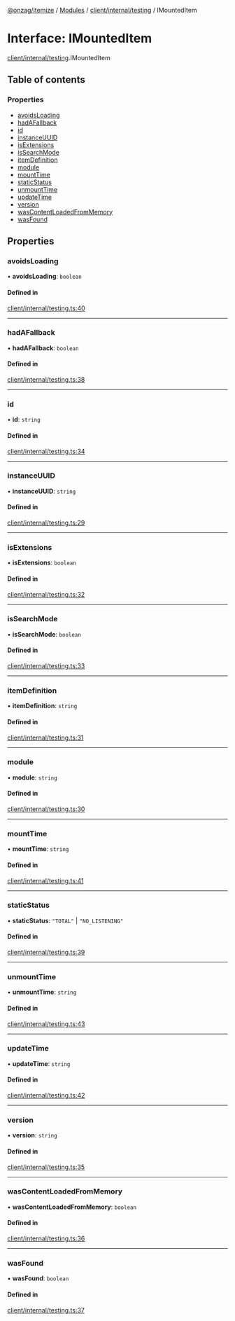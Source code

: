 [@onzag/itemize](../README.md) / [Modules](../modules.md) / [client/internal/testing](../modules/client_internal_testing.md) / IMountedItem

# Interface: IMountedItem

[client/internal/testing](../modules/client_internal_testing.md).IMountedItem

## Table of contents

### Properties

- [avoidsLoading](client_internal_testing.IMountedItem.md#avoidsloading)
- [hadAFallback](client_internal_testing.IMountedItem.md#hadafallback)
- [id](client_internal_testing.IMountedItem.md#id)
- [instanceUUID](client_internal_testing.IMountedItem.md#instanceuuid)
- [isExtensions](client_internal_testing.IMountedItem.md#isextensions)
- [isSearchMode](client_internal_testing.IMountedItem.md#issearchmode)
- [itemDefinition](client_internal_testing.IMountedItem.md#itemdefinition)
- [module](client_internal_testing.IMountedItem.md#module)
- [mountTime](client_internal_testing.IMountedItem.md#mounttime)
- [staticStatus](client_internal_testing.IMountedItem.md#staticstatus)
- [unmountTime](client_internal_testing.IMountedItem.md#unmounttime)
- [updateTime](client_internal_testing.IMountedItem.md#updatetime)
- [version](client_internal_testing.IMountedItem.md#version)
- [wasContentLoadedFromMemory](client_internal_testing.IMountedItem.md#wascontentloadedfrommemory)
- [wasFound](client_internal_testing.IMountedItem.md#wasfound)

## Properties

### avoidsLoading

• **avoidsLoading**: `boolean`

#### Defined in

[client/internal/testing.ts:40](https://github.com/onzag/itemize/blob/73e0c39e/client/internal/testing.ts#L40)

___

### hadAFallback

• **hadAFallback**: `boolean`

#### Defined in

[client/internal/testing.ts:38](https://github.com/onzag/itemize/blob/73e0c39e/client/internal/testing.ts#L38)

___

### id

• **id**: `string`

#### Defined in

[client/internal/testing.ts:34](https://github.com/onzag/itemize/blob/73e0c39e/client/internal/testing.ts#L34)

___

### instanceUUID

• **instanceUUID**: `string`

#### Defined in

[client/internal/testing.ts:29](https://github.com/onzag/itemize/blob/73e0c39e/client/internal/testing.ts#L29)

___

### isExtensions

• **isExtensions**: `boolean`

#### Defined in

[client/internal/testing.ts:32](https://github.com/onzag/itemize/blob/73e0c39e/client/internal/testing.ts#L32)

___

### isSearchMode

• **isSearchMode**: `boolean`

#### Defined in

[client/internal/testing.ts:33](https://github.com/onzag/itemize/blob/73e0c39e/client/internal/testing.ts#L33)

___

### itemDefinition

• **itemDefinition**: `string`

#### Defined in

[client/internal/testing.ts:31](https://github.com/onzag/itemize/blob/73e0c39e/client/internal/testing.ts#L31)

___

### module

• **module**: `string`

#### Defined in

[client/internal/testing.ts:30](https://github.com/onzag/itemize/blob/73e0c39e/client/internal/testing.ts#L30)

___

### mountTime

• **mountTime**: `string`

#### Defined in

[client/internal/testing.ts:41](https://github.com/onzag/itemize/blob/73e0c39e/client/internal/testing.ts#L41)

___

### staticStatus

• **staticStatus**: ``"TOTAL"`` \| ``"NO_LISTENING"``

#### Defined in

[client/internal/testing.ts:39](https://github.com/onzag/itemize/blob/73e0c39e/client/internal/testing.ts#L39)

___

### unmountTime

• **unmountTime**: `string`

#### Defined in

[client/internal/testing.ts:43](https://github.com/onzag/itemize/blob/73e0c39e/client/internal/testing.ts#L43)

___

### updateTime

• **updateTime**: `string`

#### Defined in

[client/internal/testing.ts:42](https://github.com/onzag/itemize/blob/73e0c39e/client/internal/testing.ts#L42)

___

### version

• **version**: `string`

#### Defined in

[client/internal/testing.ts:35](https://github.com/onzag/itemize/blob/73e0c39e/client/internal/testing.ts#L35)

___

### wasContentLoadedFromMemory

• **wasContentLoadedFromMemory**: `boolean`

#### Defined in

[client/internal/testing.ts:36](https://github.com/onzag/itemize/blob/73e0c39e/client/internal/testing.ts#L36)

___

### wasFound

• **wasFound**: `boolean`

#### Defined in

[client/internal/testing.ts:37](https://github.com/onzag/itemize/blob/73e0c39e/client/internal/testing.ts#L37)

